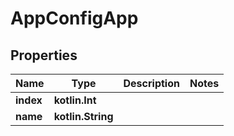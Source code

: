 
# AppConfigApp

## Properties
Name | Type | Description | Notes
------------ | ------------- | ------------- | -------------
**index** | **kotlin.Int** |  | 
**name** | **kotlin.String** |  | 



